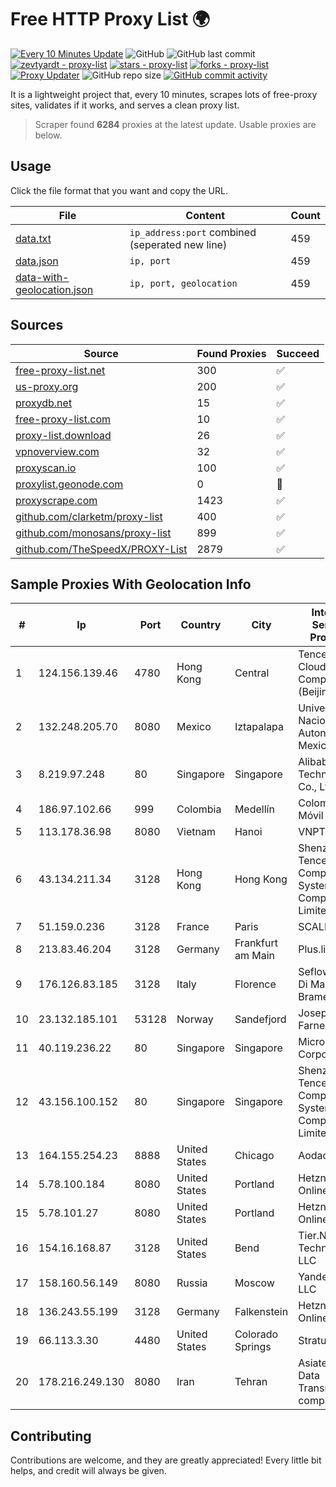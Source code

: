 
# Free HTTP Proxy List 🌍

[![Every 10 Minutes Update](https://github.com/mertguvencli/http-proxy-list/actions/workflows/main.yml/badge.svg?branch=main)](https://github.com/mertguvencli/http-proxy-list/actions/workflows/main.yml)
![GitHub](https://img.shields.io/github/license/mertguvencli/http-proxy-list)
![GitHub last commit](https://img.shields.io/github/last-commit/mertguvencli/http-proxy-list)
[![zevtyardt - proxy-list](https://img.shields.io/static/v1?label=zevtyardt&message=proxy-list&color=blue&logo=github)](https://github.com/zevtyardt/proxy-list "Go to GitHub repo")
[![stars - proxy-list](https://img.shields.io/github/stars/zevtyardt/proxy-list?style=social)](https://github.com/zevtyardt/proxy-list)
[![forks - proxy-list](https://img.shields.io/github/forks/zevtyardt/proxy-list?style=social)](https://github.com/zevtyardt/proxy-list)
[![Proxy Updater](https://github.com/zevtyardt/proxy-list/workflows/Proxy%20Updater/badge.svg)](https://github.com/zevtyardt/proxy-list/actions?query=workflow:"Proxy+Updater")
![GitHub repo size](https://img.shields.io/github/repo-size/zevtyardt/proxy-list)
[![GitHub commit activity](https://img.shields.io/github/commit-activity/m/zevtyardt/proxy-list?logo=commits)](https://github.com/zevtyardt/proxy-list/commits/main)

It is a lightweight project that, every 10 minutes, scrapes lots of free-proxy sites, validates if it works, and serves a clean proxy list.

> Scraper found **6284** proxies at the latest update. Usable proxies are below.

## Usage

Click the file format that you want and copy the URL.

|File|Content|Count|
|----|-------|-----|
|[data.txt](https://raw.githubusercontent.com/mertguvencli/http-proxy-list/main/proxy-list/data.txt)|`ip_address:port` combined (seperated new line)|459|
|[data.json](https://raw.githubusercontent.com/mertguvencli/http-proxy-list/main/proxy-list/data.json)|`ip, port`|459|
|[data-with-geolocation.json](https://raw.githubusercontent.com/mertguvencli/http-proxy-list/main/proxy-list/data-with-geolocation.json)|`ip, port, geolocation`|459|

## Sources

|Source|Found Proxies|Succeed|
|------|-------------|-------|
|[free-proxy-list.net](https://free-proxy-list.net)|300|✅|
|[us-proxy.org](https://www.us-proxy.org)|200|✅|
|[proxydb.net](http://proxydb.net)|15|✅|
|[free-proxy-list.com](https://free-proxy-list.com/?page=&port=&type%5B%5D=http&type%5B%5D=https&up_time=0&search=Search)|10|✅|
|[proxy-list.download](https://www.proxy-list.download/HTTP)|26|✅|
|[vpnoverview.com](https://vpnoverview.com/privacy/anonymous-browsing/free-proxy-servers)|32|✅|
|[proxyscan.io](https://www.proxyscan.io)|100|✅|
|[proxylist.geonode.com](https://proxylist.geonode.com/api/proxy-list?limit=300&page=1&sort_by=lastChecked&sort_type=desc&protocols=http,https)|0|🚫|
|[proxyscrape.com](https://api.proxyscrape.com/v2/?request=displayproxies&protocol=http&timeout=10000&country=all&ssl=all&anonymity=all)|1423|✅|
|[github.com/clarketm/proxy-list](https://raw.githubusercontent.com/clarketm/proxy-list/master/proxy-list-raw.txt)|400|✅|
|[github.com/monosans/proxy-list](https://raw.githubusercontent.com/monosans/proxy-list/main/proxies/http.txt)|899|✅|
|[github.com/TheSpeedX/PROXY-List](https://raw.githubusercontent.com/TheSpeedX/PROXY-List/master/http.txt)|2879|✅|


## Sample Proxies With Geolocation Info

|#|Ip|Port|Country|City|Internet Service Provider|
|-|--|----|-------|----|-------------------------|
|1|124.156.139.46|4780|Hong Kong|Central|Tencent Cloud Computing (Beijing) Co|
|2|132.248.205.70|8080|Mexico|Iztapalapa|Universidad Nacional Autonoma de Mexico|
|3|8.219.97.248|80|Singapore|Singapore|Alibaba (US) Technology Co., Ltd.|
|4|186.97.102.66|999|Colombia|Medellín|Colombia Móvil|
|5|113.178.36.98|8080|Vietnam|Hanoi|VNPT|
|6|43.134.211.34|3128|Hong Kong|Hong Kong|Shenzhen Tencent Computer Systems Company Limited|
|7|51.159.0.236|3128|France|Paris|SCALEWAY|
|8|213.83.46.204|3128|Germany|Frankfurt am Main|Plus.line AG|
|9|176.126.83.185|3128|Italy|Florence|Seflow S.N.C. Di Marco Brame' & C.|
|10|23.132.185.101|53128|Norway|Sandefjord|Joseph Farnell|
|11|40.119.236.22|80|Singapore|Singapore|Microsoft Corporation|
|12|43.156.100.152|80|Singapore|Singapore|Shenzhen Tencent Computer Systems Company Limited|
|13|164.155.254.23|8888|United States|Chicago|Aodao Inc|
|14|5.78.100.184|8080|United States|Portland|Hetzner Online GmbH|
|15|5.78.101.27|8080|United States|Portland|Hetzner Online GmbH|
|16|154.16.168.87|3128|United States|Bend|Tier.Net Technologies LLC|
|17|158.160.56.149|8080|Russia|Moscow|Yandex.Cloud LLC|
|18|136.243.55.199|3128|Germany|Falkenstein|Hetzner Online GmbH|
|19|66.113.3.30|4480|United States|Colorado Springs|StratusIQ|
|20|178.216.249.130|8080|Iran|Tehran|Asiatech Data Transmission company|



## Contributing

Contributions are welcome, and they are greatly appreciated! Every
little bit helps, and credit will always be given.

